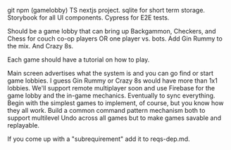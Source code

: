 git npm (gamelobby) TS nextjs project. sqlite for short term storage. Storybook for all UI components. Cypress for E2E tests.

Should be a game lobby that can bring up Backgammon, Checkers, and Chess for couch co-op players OR one player vs. bots.
Add Gin Rummy to the mix. And Crazy 8s.

Each game should have a tutorial on how to play.

Main screen advertises what the system is and you can go find or start game lobbies. I guess Gin Rummy or Crazy 8s would have more than 1x1 lobbies. We'll support remote multiplayer soon and use Firebase for the game lobby and the in-game mechanics. Eventually to sync everything. Begin with the simplest games to implement, of course, but you know how they all work. Build a common command pattern mechanism both to support multilevel Undo across all games but to make games savable and replayable.

If you come up with a "subrequirement" add it to reqs-dep.md.